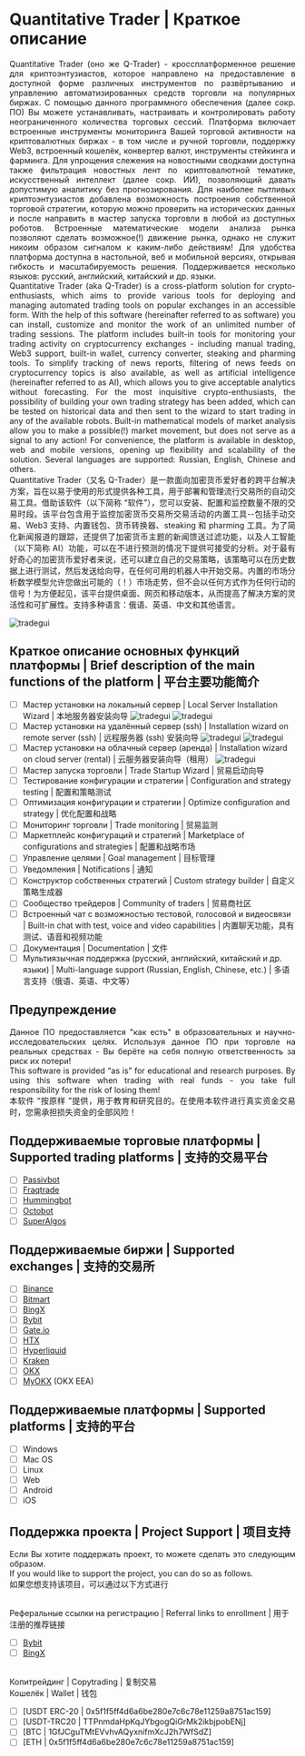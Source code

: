 # Quantitative Trader | Краткое описание
<p align="justify">Quantitative Trader (оно же Q-Trader) - кроссплатформенное решение для криптоэнтузиастов, которое направлено на предоставление в доступной форме различных инструментов по развёртыванию и управлению автоматизированных средств торговли на популярных биржах. С помощью данного программного обеспечения (далее сокр. ПО) Вы можете устанавливать, настраивать и контролировать работу неограниченного количества торговых сессий. Платформа включает встроенные инструменты мониторинга Вашей торговой активности на криптовалютных биржах - в том числе и ручной торговли, поддержку Web3, встроенный кошелёк, конвертер валют, инструменты стейкинга и фарминга. Для упрощения слежения на новостными сводками доступна также фильтрация новостных лент по криптовалютной тематике, искусственный интеллект (далее сокр. ИИ), позволяющий давать допустимую аналитику без прогнозирования. Для наиболее пытливых криптоэнтузиастов добавлена возможность построения собственной торговой стратегии, которую можно проверить на исторических данных и после направить в мастер запуска торговли в любой из доступных роботов. Встроенные математические модели анализа рынка позволяют сделать возможное(!) движение рынка, однако не служит никоим образом сигналом к каким-либо действиям! Для удобства платформа доступна в настольной, веб и мобильной версиях, открывая гибкость и масштабируемость решения. Поддерживается несколько языков: русский, английский, китайский и др. языки. 
<br>Quantitative Trader (aka Q-Trader) is a cross-platform solution for crypto-enthusiasts, which aims to provide various tools for deploying and managing automated trading tools on popular exchanges in an accessible form. With the help of this software (hereinafter referred to as software) you can install, customize and monitor the work of an unlimited number of trading sessions. The platform includes built-in tools for monitoring your trading activity on cryptocurrency exchanges - including manual trading, Web3 support, built-in wallet, currency converter, steaking and pharming tools. To simplify tracking of news reports, filtering of news feeds on cryptocurrency topics is also available, as well as artificial intelligence (hereinafter referred to as AI), which allows you to give acceptable analytics without forecasting. For the most inquisitive crypto-enthusiasts, the possibility of building your own trading strategy has been added, which can be tested on historical data and then sent to the wizard to start trading in any of the available robots. Built-in mathematical models of market analysis allow you to make a possible(!) market movement, but does not serve as a signal to any action! For convenience, the platform is available in desktop, web and mobile versions, opening up flexibility and scalability of the solution. Several languages are supported: Russian, English, Chinese and others. 
<br>Quantitative Trader（又名 Q-Trader）是一款面向加密货币爱好者的跨平台解决方案，旨在以易于使用的形式提供各种工具，用于部署和管理流行交易所的自动交易工具。借助该软件（以下简称 “软件”），您可以安装、配置和监控数量不限的交易时段。该平台包含用于监控加密货币交易所交易活动的内置工具--包括手动交易、Web3 支持、内置钱包、货币转换器、steaking 和 pharming 工具。为了简化新闻报道的跟踪，还提供了加密货币主题的新闻馈送过滤功能，以及人工智能（以下简称 AI）功能，可以在不进行预测的情况下提供可接受的分析。对于最有好奇心的加密货币爱好者来说，还可以建立自己的交易策略，该策略可以在历史数据上进行测试，然后发送给向导，在任何可用的机器人中开始交易。内置的市场分析数学模型允许您做出可能的（！）市场走势，但不会以任何方式作为任何行动的信号！为方便起见，该平台提供桌面、网页和移动版本，从而提高了解决方案的灵活性和可扩展性。支持多种语言：俄语、英语、中文和其他语言。
</p>

![tradegui](https://github.com/rhenrhee/tradegui/blob/main/_screenshots/screenshot_1.png)

## Краткое описание основных функций платформы | Brief description of the main functions of the platform | 平台主要功能简介
- [ ] Мастер установки на локальный сервер | Local Server Installation Wizard | 本地服务器安装向导
![tradegui](https://github.com/rhenrhee/tradegui/blob/main/_screenshots/screenshot_2.png)
![tradegui](https://github.com/rhenrhee/tradegui/blob/main/_screenshots/screenshot_6.png)
- [ ] Мастер установки на удалённый сервер (ssh) | Installation wizard on remote server (ssh) | 远程服务器 (ssh) 安装向导
![tradegui](https://github.com/rhenrhee/tradegui/blob/main/_screenshots/screenshot_3.png)
![tradegui](https://github.com/rhenrhee/tradegui/blob/main/_screenshots/screenshot_4.png)
- [ ] Мастер установки на облачный сервер (аренда) | Installation wizard on cloud server (rental) | 云服务器安装向导（租用）
![tradegui](https://github.com/rhenrhee/tradegui/blob/main/_screenshots/screenshot_5.png)
- [ ] Мастер запуска торговли | Trade Startup Wizard | 贸易启动向导
- [ ] Тестирование конфигурации и стратегии | Configuration and strategy testing | 配置和策略测试
- [ ] Оптимизация конфигурации и стратегии | Optimize configuration and strategy | 优化配置和战略
- [ ] Мониторинг торговли | Trade monitoring | 贸易监测
- [ ] Маркетплейс конфигураций и стратегий | Marketplace of configurations and strategies | 配置和战略市场
- [ ] Управление целями | Goal management | 目标管理 
- [ ] Уведомления | Notifications | 通知
- [ ] Конструктор собственных стратегий | Custom strategy builder | 自定义策略生成器
- [ ] Сообщество трейдеров | Community of traders | 贸易商社区 
- [ ] Встроенный чат с возможностью тестовой, голосовой и видеосвязи | Built-in chat with test, voice and video capabilities | 内置聊天功能，具有测试、语音和视频功能
- [ ] Документация | Documentation | 文件
- [ ] Мультиязычная поддержка (русский, английский, китайский и др. языки) | Multi-language support (Russian, English, Chinese, etc.) | 多语言支持（俄语、英语、中文等）

## Предупреждение

<p align="justify">Данное ПО предоставляется "как есть" в образовательных и научно-исследовательских целях. Используя данное ПО при торговле на реальных средствах - Вы берёте на себя полную ответственность за риск их потери!
<br>This software is provided “as is” for educational and research purposes. By using this software when trading with real funds - you take full responsibility for the risk of losing them!
<br>本软件 “按原样 ”提供，用于教育和研究目的。在使用本软件进行真实资金交易时，您需承担损失资金的全部风险！
</p>

## Поддерживаемые торговые платформы | Supported trading platforms | 支持的交易平台

- [ ] [Passivbot](https://github.com/enarjord/passivbot)
- [ ] [Fraqtrade](https://github.com/freqtrade/freqtrade/tree/develop)
- [ ] [Hummingbot](https://github.com/hummingbot/hummingbot)
- [ ] [Octobot](https://github.com/Drakkar-Software/OctoBot)
- [ ] [SuperAlgos](https://github.com/Superalgos/Superalgos)

## Поддерживаемые биржи | Supported exchanges | 支持的交易所

- [ ] [Binance](https://www.binance.com/)
- [ ] [Bitmart](https://bitmart.com/)
- [ ] [BingX](https://bingx.com/invite/0EM9RX)
- [ ] [Bybit](https://bybit.com/)
- [ ] [Gate.io](https://www.gate.io/ref/6266643)
- [ ] [HTX](https://www.htx.com/)
- [ ] [Hyperliquid](https://hyperliquid.xyz/) 
- [ ] [Kraken](https://kraken.com/)
- [ ] [OKX](https://okx.com/)
- [ ] [MyOKX](https://okx.com/) (OKX EEA)

## Поддерживаемые платформы | Supported platforms | 支持的平台

- [ ] Windows
- [ ] Mac OS
- [ ] Linux
- [ ] Web
- [ ] Android
- [ ] iOS
      
## Поддержка проекта | Project Support | 项目支持
<p align="justify">Если Вы хотите поддержать проект, то можете сделать это следующим образом.
<br>If you would like to support the project, you can do so as follows.
<br>如果您想支持该项目，可以通过以下方式进行
</p>

<br>Реферальные ссылки на регистрацию | Referral links to enrollment | 用于注册的推荐链接

- [ ] [Bybit](https://www.bybit.com/invite?ref=VVZMJM)
- [ ] [BingX](https://bingx.com/partner/TradingBRO/)

<br>Копитрейдинг | Copytrading | 复制交易
<br>Кошелёк | Wallet | 钱包
- [ ] [USDT ERC-20 | 0x5f1f5ff4d6a6be280e7c6c78e11259a8751ac159]
- [ ] [USDT-TRC20 | TTPnmdaHpKqJYbgogQiGrMk2ikbjpobENj]
- [ ] [BTC | 1GfJCguTMtEVvhvAQyxnifmXcJ2h7WfSdZ]
- [ ] [ETH | 0x5f1f5ff4d6a6be280e7c6c78e11259a8751ac159]

